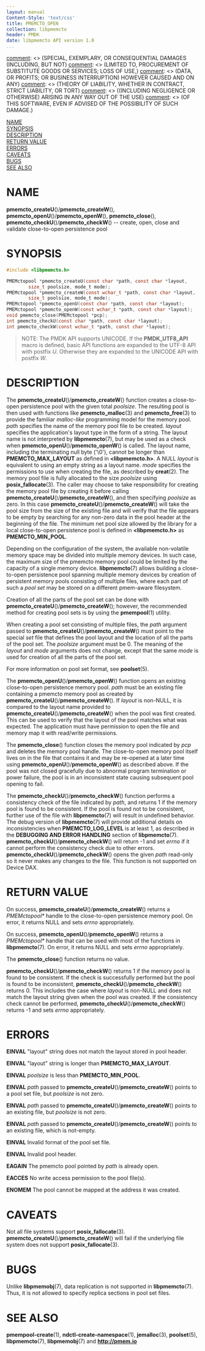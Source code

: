 ```yaml
---
layout: manual
Content-Style: 'text/css'
title: PMEMCTO_OPEN
collection: libpmemcto
header: PMDK
date: libpmemcto API version 1.0
...
```


[comment]: <> (Copyright 2017, Intel Corporation)

[comment]: <> (Redistribution and use in source and binary forms, with or without)
[comment]: <> (modification, are permitted provided that the following conditions)
[comment]: <> (are met:)
[comment]: <> (    * Redistributions of source code must retain the above copyright)
[comment]: <> (      notice, this list of conditions and the following disclaimer.)
[comment]: <> (    * Redistributions in binary form must reproduce the above copyright)
[comment]: <> (      notice, this list of conditions and the following disclaimer in)
[comment]: <> (      the documentation and/or other materials provided with the)
[comment]: <> (      distribution.)
[comment]: <> (    * Neither the name of the copyright holder nor the names of its)
[comment]: <> (      contributors may be used to endorse or promote products derived)
[comment]: <> (      from this software without specific prior written permission.)

[comment]: <> (THIS SOFTWARE IS PROVIDED BY THE COPYRIGHT HOLDERS AND CONTRIBUTORS)
[comment]: <> ("AS IS" AND ANY EXPRESS OR IMPLIED WARRANTIES, INCLUDING, BUT NOT)
[comment]: <> (LIMITED TO, THE IMPLIED WARRANTIES OF MERCHANTABILITY AND FITNESS FOR)
[comment]: <> (A PARTICULAR PURPOSE ARE DISCLAIMED. IN NO EVENT SHALL THE COPYRIGHT)
[comment]: <> (OWNER OR CONTRIBUTORS BE LIABLE FOR ANY DIRECT, INDIRECT, INCIDENTAL,)
[comment]: <> (SPECIAL, EXEMPLARY, OR CONSEQUENTIAL DAMAGES (INCLUDING, BUT NOT)
[comment]: <> (LIMITED TO, PROCUREMENT OF SUBSTITUTE GOODS OR SERVICES; LOSS OF USE,)
[comment]: <> (DATA, OR PROFITS; OR BUSINESS INTERRUPTION) HOWEVER CAUSED AND ON ANY)
[comment]: <> (THEORY OF LIABILITY, WHETHER IN CONTRACT, STRICT LIABILITY, OR TORT)
[comment]: <> ((INCLUDING NEGLIGENCE OR OTHERWISE) ARISING IN ANY WAY OUT OF THE USE)
[comment]: <> (OF THIS SOFTWARE, EVEN IF ADVISED OF THE POSSIBILITY OF SUCH DAMAGE.)

[comment]: <> (pmemcto_open.3 -- man page for libpmemcto)

[NAME](#name)<br />
[SYNOPSIS](#synopsis)<br />
[DESCRIPTION](#description)<br />
[RETURN VALUE](#return-value)<br />
[ERRORS](#errors)<br />
[CAVEATS](#caveats)<br />
[BUGS](#bugs)<br />
[SEE ALSO](#see-also)<br />


# NAME #

**pmemcto_createU**()/**pmemcto_createW**(), **pmemcto_openU**()/**pmemcto_openW**(),
**pmemcto_close**(), **pmemcto_checkU**()/**pmemcto_checkW**()
-- create, open, close and validate close-to-open persistence pool


# SYNOPSIS #

```c
#include <libpmemcto.h>

PMEMctopool *pmemcto_createU(const char *path, const char *layout,
		size_t poolsize, mode_t mode);
PMEMctopool *pmemcto_createW(const wchar_t *path, const char *layout,
		size_t poolsize, mode_t mode);
PMEMctopool *pmemcto_openU(const char *path, const char *layout);
PMEMctopool *pmemcto_openW(const wchar_t *path, const char *layout);
void pmemcto_close(PMEMctopool *pcp);
int pmemcto_checkU(const char *path, const char *layout);
int pmemcto_checkW(const wchar_t *path, const char *layout);
```


>NOTE: The PMDK API supports UNICODE. If the **PMDK_UTF8_API** macro is
defined, basic API functions are expanded to the UTF-8 API with postfix *U*.
Otherwise they are expanded to the UNICODE API with postfix *W*.


# DESCRIPTION #

The **pmemcto_createU**()/**pmemcto_createW**() function creates a close-to-open persistence pool with
the given total *poolsize*.  The resulting pool is then used with
functions like **pmemcto_malloc**(3) and **pmemcto_free**(3) to provide the
familiar *malloc-like* programming model for the memory pool.
*path* specifies the name of the memory pool file to be
created. *layout* specifies the application's layout type in the form of a
string. The layout name is not interpreted by **libpmemcto**(7), but may be
used as a check when **pmemcto_openU**()/**pmemcto_openW**() is called. The layout name, including
the terminating null byte ('\\0'), cannot be longer than **PMEMCTO_MAX_LAYOUT**
as defined in **\<libpmemcto.h\>**. A NULL *layout* is equivalent
to using an empty string as a layout name. *mode* specifies the permissions to
use when creating the file, as described by **creat**(2). The memory pool file
is fully allocated to the size *poolsize* using **posix_fallocate**(3). The
caller may choose to take responsibility for creating the memory pool file
by creating it before calling **pmemcto_createU**()/**pmemcto_createW**(), and then specifying
*poolsize* as zero. In this case **pmemcto_createU**()/**pmemcto_createW**() will take the pool size
from the size of the existing file and will verify that the file appears to be
empty by searching for any non-zero data in the pool header at the beginning of
the file. The minimum net pool size allowed by the library for a local
close-to-open persistence pool is defined in **\<libpmemcto.h\>** as
**PMEMCTO_MIN_POOL**.

Depending on the configuration of the system, the available non-volatile
memory space may be divided into multiple memory devices. In such case, the
maximum size of the pmemcto memory pool could be limited by the capacity of a
single memory device. **libpmemcto**(7) allows building a close-to-open
persistence pool spanning multiple memory devices by creation of persistent
memory pools consisting of multiple files, where each part of such a *pool set*
may be stored on a different pmem-aware filesystem.

Creation of all the parts of the pool set can be done with **pmemcto_createU**()/**pmemcto_createW**();
however, the recommended method for creating pool sets is by using the
**pmempool**(1) utility.

When creating a pool set consisting of multiple files, the *path* argument
passed to **pmemcto_createU**()/**pmemcto_createW**() must point to the special *set* file that defines
the pool layout and the location of all the parts of the pool set. The
*poolsize* argument must be 0. The meaning of the *layout* and *mode* arguments
does not change, except that the same *mode* is used for creation of all the
parts of the pool set.

For more information on pool set format, see **poolset**(5).

The **pmemcto_openU**()/**pmemcto_openW**() function opens an existing close-to-open persistence
memory pool.
*path* must be an existing file containing a pmemcto memory pool as created
by **pmemcto_createU**()/**pmemcto_createW**(). If *layout* is non-NULL, it is compared to the layout
name provided to **pmemcto_createU**()/**pmemcto_createW**() when the pool was first created. This can
be used to verify that the layout of the pool matches what was expected.
The application must have permission to open the file and memory map it with
read/write permissions.

The **pmemcto_close**() function closes the memory pool indicated by *pcp*
and deletes the memory pool handle.  The close-to-open memory pool itself
lives on in the file that contains it and may be re-opened at a later time
using **pmemcto_openU**()/**pmemcto_openW**() as described above.
If the pool was not closed gracefully due to abnormal program
termination or power failure, the pool is in an inconsistent state
causing subsequent pool opening to fail.

The **pmemcto_checkU**()/**pmemcto_checkW**() function performs a consistency check of the file
indicated by *path*, and returns 1 if the memory pool is found to be consistent.
If the pool is found not to be consistent, further use of the
file with **libpmemcto**(7) will result in undefined behavior.
The debug version of **libpmemcto**(7) will provide additional details
on inconsistencies when **PMEMCTO_LOG_LEVEL** is at least 1, as described
in the **DEBUGGING AND ERROR HANDLING** section of **libpmemcto**(7).
**pmemcto_checkU**()/**pmemcto_checkW**() will return -1 and set *errno* if it cannot perform
the consistency check due to other errors. **pmemcto_checkU**()/**pmemcto_checkW**() opens
the given *path* read-only so it never makes any changes to the file.
This function is not supported on Device DAX.


# RETURN VALUE #

On success, **pmemcto_createU**()/**pmemcto_createW**() returns a *PMEMctopool\** handle to the
close-to-open persistence memory pool. On error, it returns NULL and sets
*errno* appropriately.

On success, **pmemcto_openU**()/**pmemcto_openW**() returns a *PMEMctopool\** handle that can be
used with most of the functions in **libpmemcto**(7). On error, it returns
NULL and sets *errno* appropriately.

The **pmemcto_close**() function returns no value.

**pmemcto_checkU**()/**pmemcto_checkW**() returns 1 if the memory pool is found to be consistent.
If the check is successfully performed but the pool is found to be inconsistent,
**pmemcto_checkU**()/**pmemcto_checkW**() returns 0. This includes the case where *layout* is non-NULL
and does not match the layout string given when the pool was created. If the
consistency check cannot be performed, **pmemcto_checkU**()/**pmemcto_checkW**() returns -1 and sets
*errno* appropriately.


# ERRORS #

**EINVAL** "layout" string does not match the layout stored in pool header.

**EINVAL** "layout" string is longer than **PMEMCTO_MAX_LAYOUT**.

**EINVAL** *poolsize* is less than **PMEMCTO_MIN_POOL**.

**EINVAL** *path* passed to **pmemcto_createU**()/**pmemcto_createW**() points to a pool set file,
  but *poolsize* is not zero.

**EINVAL** *path* passed to **pmemcto_createU**()/**pmemcto_createW**() points to an existing file,
  but *poolsize* is not zero.

**EINVAL** *path* passed to **pmemcto_createU**()/**pmemcto_createW**() points to an existing file,
  which is not-empty.

**EINVAL** Invalid format of the pool set file.

**EINVAL** Invalid pool header.

**EAGAIN** The pmemcto pool pointed by *path* is already open.

**EACCES** No write access permission to the pool file(s).

**ENOMEM** The pool cannot be mapped at the address it was created.


# CAVEATS #

Not all file systems support **posix_fallocate**(3). **pmemcto_createU**()/**pmemcto_createW**() will
fail if the underlying file system does not support **posix_fallocate**(3).


# BUGS #

Unlike **libpmemobj**(7), data replication is not supported in
**libpmemcto**(7).
Thus, it is not allowed to specify replica sections in pool set files.


# SEE ALSO #

**pmempool-create**(1), **ndctl-create-namespace**(1),
**jemalloc**(3), **poolset**(5),
**libpmemcto**(7), **libpmemobj**(7) and **<http://pmem.io>**
